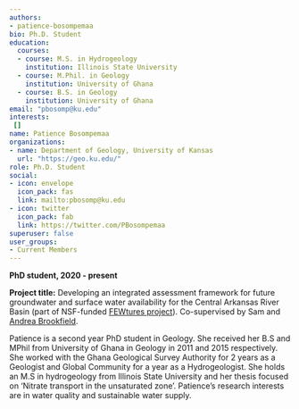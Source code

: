 ```yaml
---
authors:
- patience-bosompemaa
bio: Ph.D. Student
education:
  courses:
  - course: M.S. in Hydrogeology
    institution: Illinois State University
  - course: M.Phil. in Geology
    institution: University of Ghana
  - course: B.S. in Geology
    institution: University of Ghana
email: "pbosomp@ku.edu"
interests:
 []
name: Patience Bosompemaa
organizations:
- name: Department of Geology, University of Kansas
  url: "https://geo.ku.edu/"
role: Ph.D. Student
social:
- icon: envelope
  icon_pack: fas
  link: mailto:pbosomp@ku.edu
- icon: twitter
  icon_pack: fab
  link: https://twitter.com/PBosompemaa
superuser: false
user_groups:
- Current Members
---
```

**PhD student, 2020 - present**

**Project title:** Developing an integrated assessment framework for future groundwater and surface water availability for the Central Arkansas River Basin (part of NSF-funded [FEWtures project](http://ipsr.ku.edu/FEWtures/)). Co-supervised by Sam and [Andrea Brookfield](https://uwaterloo.ca/earth-environmental-sciences/people-profiles/andrea-brookfield).

Patience is a second year PhD student in Geology. She received her B.S and MPhil from University of Ghana in Geology in 2011 and 2015 respectively. She worked with the Ghana Geological Survey Authority for 2 years as a Geologist and Global Community for a year as a Hydrogeologist. She holds an M.S in hydrogeology from Illinois State University and her thesis focused on ‘Nitrate transport in the unsaturated zone’. Patience’s research interests are in water quality and sustainable water supply. 